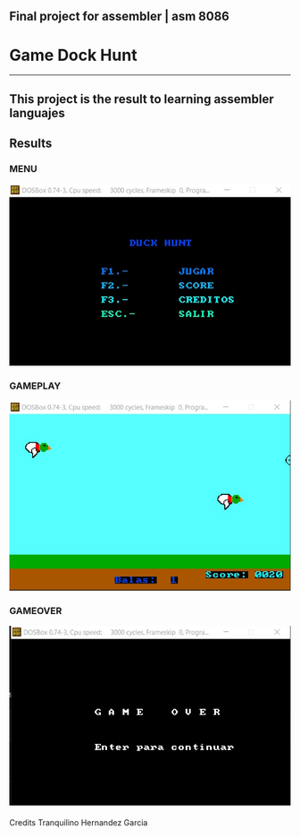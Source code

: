## Final project for assembler  | asm 8086
# Game Dock Hunt
---
This project is the result to learning assembler languajes 
---
## Results
### MENU
![MENU](https://github.com/TranquilinoHG/universidad/blob/main/quinto/ensamblador/screenshot/menu.jpg)

### GAMEPLAY
![GAMEPLAY](https://github.com/TranquilinoHG/universidad/blob/main/quinto/ensamblador/screenshot/jugando.jpg)

### GAMEOVER
![GAMEOVER](https://github.com/TranquilinoHG/universidad/blob/main/quinto/ensamblador/screenshot/fin.jpg)

####
Credits
Tranquilino Hernandez Garcia

